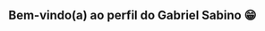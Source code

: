 ## Bem-vindo(a) ao perfil do Gabriel Sabino 😁


    
<div style="display: inline_block"><br>

</div>
 
<br>
 
<div> 
  

</div>
